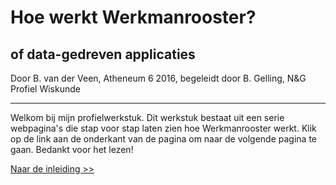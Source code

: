 # Hoe werkt Werkmanrooster?
## of data-gedreven applicaties
Door B. van der Veen, Atheneum 6 2016, begeleidt door B. Gelling, N&G Profiel Wiskunde

---
Welkom bij mijn profielwerkstuk. Dit werkstuk bestaat uit een serie webpagina's die stap voor stap laten zien hoe Werkmanrooster werkt. Klik op de link aan de onderkant van de pagina om naar de volgende pagina te gaan.
Bedankt voor het lezen!

[Naar de inleiding >>](/inleiding)
